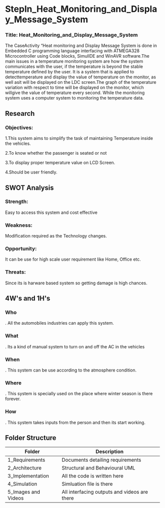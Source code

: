 # StepIn_Heat_Monitoring_and_Display_Message_System

### Title: Heat_Monitoring_and_Display_Message_System

The CaseActivity “Heat monitoring and Display Message System is done  in Embedded C programming language interfacing with ATMEGA328 Microcontroller using Code blocks, SimulIDE and  WinAVR software.The main issues in a temperature monitoring system are how the system communicates with the user, if the temperature is beyond the stable temperature defined by the user. It is a system that is applied to detecttemperature and display the value of temperature on the monitor, as well asit will be displayed on the LDC screen.The graph of the temperature variation with respect to time will be displayed on the monitor, which willgive the value of temperature every second. While the monitoring system uses a computer system to monitoring the temperature data.

## Research

### Objectives:
1.This system aims to simplify the task of maintaining Temperature inside the vehicles.

2.To know whether the passenger is seated or not

3.To display proper temperature value on LCD Screen.

4.Should be user friendly.
 
## SWOT Analysis
### Strength: 
Easy to access this system and cost effective 

### Weakness: 
Modification required as the Technology changes.

### Opportunity: 
It can be use for high scale user requirement like Home, Office etc.

### Threats: 
Since its is harware based  system so getting damage is high chances.

## 4W's and 1H's

### Who
. All the automobiles industries can apply this system.

### What
. Its a kind of manual system to turn on and off the AC in the vehicles

### When
. This system can be use according to the atmosphere condition.

### Where
. This system is specially used on the place where winter season is there forever.

### How
. This system takes inputs from the person and then its start working.

## Folder Structure

| Folder  |  Description |   
|---|---|
|  1_Requirements |Documents detailing requirements   |  
| 2_Architecture  | Structural and Behavioural UML  |  
|  3_Implementation | All the code is written here  |     
| 4_Simulation  | Simluation file is there   |
| 5_Images and Videos  | All interfacing outputs and videos are there   |
